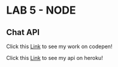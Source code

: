 # LAB 5 - NODE

## Chat API

Click this [Link](https://codepen.io/seppevg/pen/KKaNqzV) to see my work on codepen!

Click this [Link](https://chat-nodejs-seppevangeel.herokuapp.com/) to see my api on heroku!
